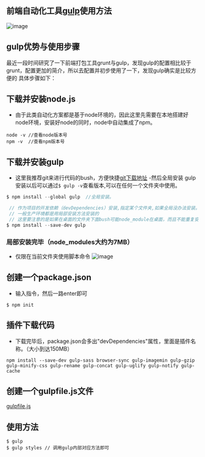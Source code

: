 ## 前端自动化工具[gulp](http://www.gulpjs.com.cn/)使用方法
![image](https://cloud.githubusercontent.com/assets/18028533/20460560/bef82c04-af21-11e6-9827-b891425d7f8c.png)

## gulp优势与使用步骤
最近一段时间研究了一下前端打包工具grunt与gulp，发现gulp的配置相比较于grunt，配置更加的简介，所以去配置并初步使用了一下，发现gulp确实是比较方便的
具体步骤如下：
## 下载并安装node.js
- 由于此类自动化方案都是基于node环境的，因此这里先需要在本地搭建好node环境，安装好node的同时，node中自动集成了npm。
```
node -v //查看node版本号
npm -v  //查看npm版本号
```
## 下载并安装gulp
- 这里我推荐git来进行代码的bush，方便快捷[git下载地址](https://git-scm.com/downloads)
-然后全局安装 gulp安装以后可以通过`$ gulp -v`查看版本,可以在任何一个文件夹中使用。
```c
$ npm install --global gulp  //全局安装。

 // 作为项目的开发依赖（devDependencies）安装,指定某个文件夹,如果全局没办法安装。
 // 一般生产环境都是用局部安装方法安装的
 // 这里要注意的是如果在桌面的文件夹下面bush可能node_module在桌面，而且不能重复安装
$ npm install --save-dev gulp 
```
### 局部安装完毕（node_modules大约为7MB）
- 仅限在当前文件夹使用脚本命令
![image](https://cloud.githubusercontent.com/assets/18028533/20479491/60b49f44-b019-11e6-8dd1-072a57b94ecf.png)

## 创建一个package.json
- 输入指令，然后一路enter即可
```git
$ npm init
```

## 插件下载代码 
- 下载完毕后，package.json会多出"devDependencies"属性，里面是插件名称。（大小到达150MB）
```
npm install --save-dev gulp-sass browser-sync gulp-imagemin gulp-gzip gulp-minify-css gulp-rename gulp-concat gulp-uglify gulp-notify gulp-cache
```
## 创建一个gulpfile.js文件
[gulpfile.js](https://github.com/Kelichao/gulp/blob/master/gulpfile.js)

## 使用方法
```
$ gulp
$ gulp styles // 调用gulp内部对应方法即可
```
